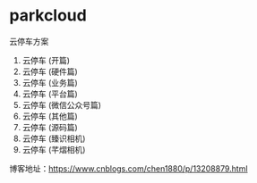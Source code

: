 # parkcloud
云停车方案

1. 云停车 (开篇)
2. 云停车 (硬件篇)
3. 云停车 (业务篇)
4. 云停车 (平台篇)
5. 云停车 (微信公众号篇)
6. 云停车 (其他篇)
7. 云停车 (源码篇)
8. 云停车 (臻识相机)
9. 云停车 (芊熠相机)

博客地址：https://www.cnblogs.com/chen1880/p/13208879.html
